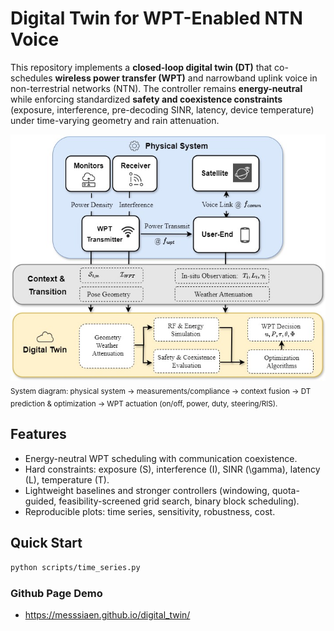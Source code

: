 # Digital Twin for WPT-Enabled NTN Voice

This repository implements a **closed-loop digital twin (DT)** that co-schedules **wireless power transfer (WPT)** and narrowband uplink voice in non-terrestrial networks (NTN). The controller remains **energy-neutral** while enforcing standardized **safety and coexistence constraints** (exposure, interference, pre-decoding SINR, latency, device temperature) under time-varying geometry and rain attenuation.

![System Overview](figs/system_overview.jpg)
<sub>System diagram: physical system → measurements/compliance → context fusion → DT prediction & optimization → WPT actuation (on/off, power, duty, steering/RIS).</sub>

## Features
- Energy-neutral WPT scheduling with communication coexistence.
- Hard constraints: exposure \(S\), interference \(I\), SINR \(\gamma\), latency \(L\), temperature \(T\).
- Lightweight baselines and stronger controllers (windowing, quota-guided, feasibility-screened grid search, binary block scheduling).
- Reproducible plots: time series, sensitivity, robustness, cost.

## Quick Start
```bash
python scripts/time_series.py
```

### Github Page Demo
- https://messsiaen.github.io/digital_twin/